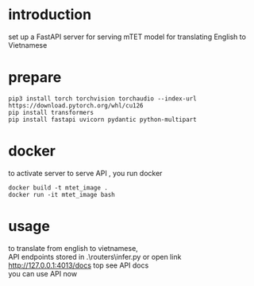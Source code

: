 # introduction
set up a FastAPI server for serving mTET model for translating English to Vietnamese

# prepare
```
pip3 install torch torchvision torchaudio --index-url https://download.pytorch.org/whl/cu126
pip install transformers
pip install fastapi uvicorn pydantic python-multipart
```


# docker 
to activate server to serve API , you run docker 
```
docker build -t mtet_image .
docker run -it mtet_image bash             
```
# usage 
to translate from english to vietnamese, <br>
API endpoints stored in .\routers\infer.py or open link http://127.0.0.1:4013/docs top see API docs <br>
you can use API now